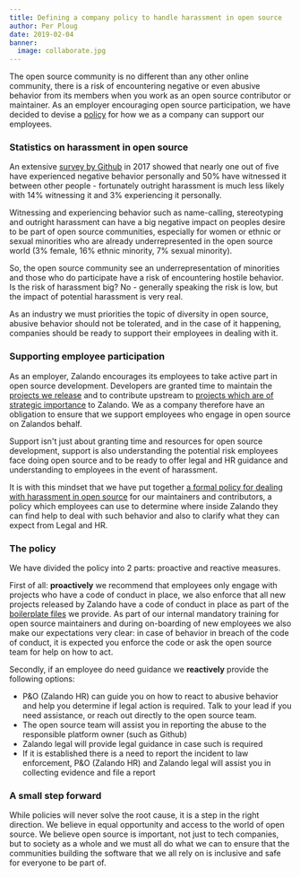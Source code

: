 ```yaml
---
title: Defining a company policy to handle harassment in open source
author: Per Ploug
date: 2019-02-04
banner:
  image: collaborate.jpg
---
```


The open source community is no different than any other online community, there is a risk of encountering negative or even abusive behavior from its members when you work as an open source contributor or maintainer. As an employer encouraging open source participation, we have decided to devise a [policy](https://opensource.zalando.com/docs/resources/harassment-policy/) for how we as a company can support our employees. 

### Statistics on harassment in open source
An extensive [survey by Github](https://opensourcesurvey.org/2017/) in 2017 showed that nearly one out of five have experienced negative behavior personally and 50% have witnessed it between other people - fortunately outright harassment is much less likely with 14% witnessing it and 3% experiencing it personally. 

Witnessing and experiencing behavior such as name-calling, stereotyping and outright harassment can have a big negative impact on peoples desire to be part of open source communities, especially for women or ethnic or sexual minorities who are already underrepresented in the open source world (3% female, 16% ethnic minority, 7% sexual minority).

So, the open source community see an underrepresentation of minorities and those who do participate have a risk of encountering hostile behavior. Is the risk of harassment big? No - generally speaking the risk is low, but the impact of potential harassment is very real.

As an industry we must priorities the topic of diversity in open source, abusive behavior should not be tolerated, and in the case of it happening, companies should be ready to support their employees in dealing with it. 

### Supporting employee participation
As an employer, Zalando encourages its employees to take active part in open source development. Developers are granted time to maintain the [projects we release](https://github.com/zalando-incubator) and to contribute upstream to [projects which are of strategic importance](https://opensource.zalando.com/tech-radar/) to Zalando. We as a company therefore have an obligation to ensure that we support employees who engage in open source on Zalandos behalf. 

Support isn't just about granting time and resources for open source development, support is also understanding the potential risk employees face doing open source and to be ready to offer legal and HR guidance and understanding to employees in the  event of harassment.

It is with this mindset that we have put together [a formal policy for dealing with harassment in open source](https://opensource.zalando.com/docs/resources/harassment-policy/) for our maintainers and contributors, a policy which employees can use to determine where inside Zalando they can find help to deal with such behavior and also to clarify what they can expect from Legal and HR.

### The policy
We have divided the policy into 2 parts: proactive and reactive measures. 

First of all: **proactively** we recommend that employees only engage with projects who have a code of conduct in place, we also enforce that all new projects released by Zalando have a code of conduct in place as part of the [boilerplate files](https://github.com/zalando-incubator/new-project) we provide. As part of our internal mandatory training for open source maintainers and during on-boarding of new employees we also make our expectations very clear: in case of behavior in breach of the code of conduct, it is expected you enforce the code or ask the open source team for help on how to act.  

Secondly, if an employee do need guidance we **reactively** provide the following options:

- P&O (Zalando HR) can guide you on how to react to abusive behavior and help you determine if legal action is required. Talk to your lead if you need assistance, or reach out directly to the open source team.
- The open source team will assist you in reporting the abuse to the responsible platform owner (such as Github)
- Zalando legal will provide legal guidance in case such is required
- If it is established there is a need to report the incident to law enforcement, P&O (Zalando HR) and Zalando legal will assist you in collecting evidence and file a report

### A small step forward
While policies will never solve the root cause, it is a step in the right direction. We believe in equal opportunity and access to the world of open source. We believe open source is important, not just to tech companies, but to society as a whole and we must all do what we can to ensure that the communities building the software that we all rely on is inclusive and safe for everyone to be part of. 

